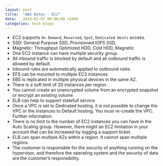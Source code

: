 ```yaml
---
layout: post
title:  "AWS Notes - EC2"
date:   2019-01-07 00:00:00 +1000
categories: tech blogs
---
```


* EC2 supports `On Demand`, `Reserved`, `Spot`, `Dedicated Hosts` access.
*  SSD: General Purpose SSD, Provisioned IOPS SSD.
* Magnetic: Throughput Optimized HDD, Cold HDD, Magnetic
* One EC2 instance can have multiple security group.
* All inbound traffic is blocked by default and all outbound traffic is allowed by default.
* Inbound rules are automatically applied to outbound rules.
* EFS can be mounted to multiple EC2 instances
* EBS is replicated in multiple physical devices in the same AZ.
* There is a soft limit of 20 instances per region.
* You cannot create an unencrypted volume from an encrypted snapshot or encrypt an existing volume
* ELB can help to support statefull service
* Once a VPC is set to Dedicated hosting, it is not possible to change the VPC or the instances to Default hosting. You must re-create the VPC. Further information
* There is no limit to the number of EC2 instances you can have in the Auto Scaling group. However, there might an EC2 limitation in your account that can be increased by logging a support ticket.
* ELB can span multiple AZs within a region. It cannot span multiple regions.
* The customer is responsible for the security of anything running on the hypervisor, and therefore the operating system and the security of data are the customer’s responsibility.